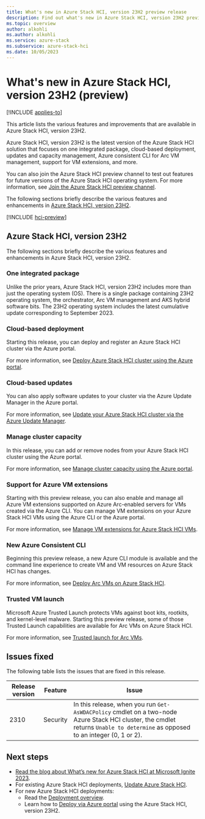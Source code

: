 ```yaml
---
title: What's new in Azure Stack HCI, version 23H2 preview release
description: Find out what's new in Azure Stack HCI, version 23H2 preview release
ms.topic: overview
author: alkohli
ms.author: alkohli
ms.service: azure-stack
ms.subservice: azure-stack-hci
ms.date: 10/05/2023
---
```


# What's new in Azure Stack HCI, version 23H2 (preview)

[!INCLUDE [applies-to](../includes/hci-applies-to-23h2.md)]

This article lists the various features and improvements that are available in Azure Stack HCI, version 23H2.

Azure Stack HCI, version 23H2 is the latest version of the Azure Stack HCI solution that focuses on one integrated package, cloud-based deployment, updates and capacity management, Azure consistent CLI for Arc VM management, support for VM extensions, and more.

You can also join the Azure Stack HCI preview channel to test out features for future versions of the Azure Stack HCI operating system. For more information, see [Join the Azure Stack HCI preview channel](./manage/preview-channel.md).

The following sections briefly describe the various features and enhancements in [Azure Stack HCI, version 23H2](#azure-stack-hci-version-23h2).


[!INCLUDE [hci-preview](../includes/hci-preview.md)]


## Azure Stack HCI, version 23H2

The following sections briefly describe the various features and enhancements in Azure Stack HCI, version 23H2.

### One integrated package

Unlike the prior years, Azure Stack HCI, version 23H2 includes more than just the operating system (OS). There is a single package containing 23H2 operating system, the orchestrator, Arc VM management and AKS hybrid software bits. The 23H2 operating system includes the latest cumulative update corresponding to September 2023.

### Cloud-based deployment

Starting this release, you can deploy and register an Azure Stack HCI cluster via the Azure portal.

For more information, see [Deploy Azure Stack HCI cluster using the Azure portal](./index.yml).

### Cloud-based updates

You can also apply software updates to your cluster via the Azure Update Manager in the Azure portal. 

For more information, see [Update your Azure Stack HCI cluster via the Azure Update Manager](./index.yml).​

### Manage cluster capacity

In this release, you can add or remove nodes from your Azure Stack HCI cluster using the Azure portal.

For more information, see [Manage cluster capacity using the Azure portal](./index.yml).

### Support for Azure VM extensions 

Starting with this preview release, you can also enable and manage all Azure VM extensions supported on Azure Arc-enabled servers for VMs created via the Azure CLI. You can manage VM extensions on your Azure Stack HCI VMs using the Azure CLI or the Azure portal.

For more information, see [Manage VM extensions for Azure Stack HCI VMs](./index.yml).

### New Azure Consistent CLI

Beginning this preview release, a new Azure CLI module is available and the command line experience to create VM and VM resources on Azure Stack HCI has changes.

For more information, see [Deploy Arc VMs on Azure Stack HCI](./index.yml).

### Trusted VM launch

Microsoft Azure Trusted Launch protects VMs against boot kits, rootkits, and kernel-level malware. Starting this preview release, some of those Trusted Launch capabilities are available for Arc VMs on Azure Stack HCI.

For more information, see [Trusted launch for Arc VMs](./index.yml).

## Issues fixed

The following table lists the issues that are fixed in this release.

|Release version|Feature|Issue|
|--|------|------|
|2310|Security |In this release, when you run `Get-AsWDACPolicy` cmdlet on a two-node Azure Stack HCI cluster, the cmdlet returns `Unable to determine` as opposed to an integer (0, 1 or 2). |


## Next steps

- [Read the blog about What’s new for Azure Stack HCI at Microsoft Ignite 2023](https://aka.ms/hci-ignite-blog).
- For existing Azure Stack HCI deployments, [Update Azure Stack HCI](./manage/update-cluster.md).
- For new Azure Stack HCI deployments:
    - Read the [Deployment overview](./index.yml).
    - Learn how to [Deploy via Azure portal](./index.yml) using the Azure Stack HCI, version 23H2.
